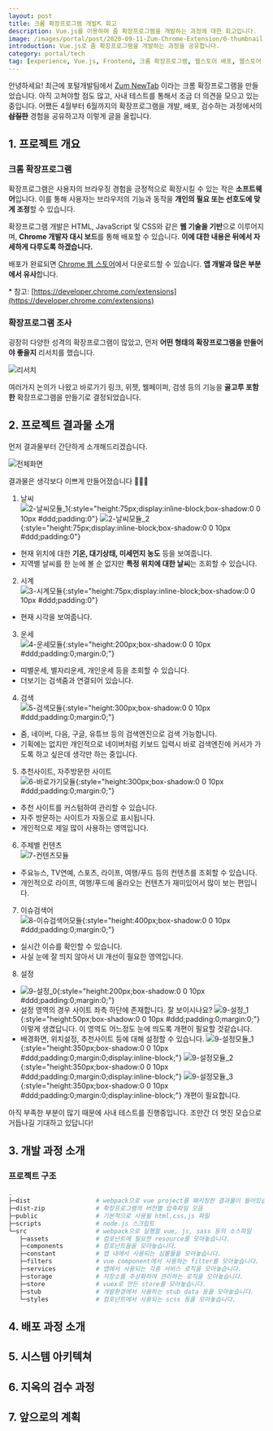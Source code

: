 ```yaml
---
layout: post
title: 크롬 확장프로그램 개발⛏️ 회고
description: Vue.js를 이용하여 줌 확장프로그램을 개발하는 과정에 대한 회고입니다.
image: /images/portal/post/2020-09-11-Zum-Chrome-Extension/0-thumbnail.png
introduction: Vue.js로 줌 확장프로그램을 개발하는 과정을 공유합니다.
category: portal/tech
tag: [experience, Vue.js, Frontend, 크롬 확장프로그램, 웹스토어 배포, 웹스토어 검수]
---
```



안녕하세요! 최근에 포털개발팀에서 [Zum NewTab](https://chrome.google.com/webstore/detail/zum-newtab/bghgeookcfdmkoocalbclnhofnenmhlf?hl=ko&authuser=2)
이라는 크롬 확장프로그램을 만들었습니다. 아직 고쳐야할 점도 많고, 사내 테스트를 통해서 조금 더 의견을 모으고 있는 중입니다.
어쨌든 4월부터 6월까지의 확장프로그램을 개발, 배포, 검수하는 과정에서의 **~~삽질한~~** 경험을 공유하고자 이렇게 글을 올립니다.

## 1. 프로젝트 개요

### 크롬 확장프로그램

확장프로그램은 사용자의 브라우징 경험을 긍정적으로 확장시킬 수 있는 작은 **소프트웨어**입니다.
이를 통해 사용자는 브라우저의 기능과 동작을 **개인의 필요 또는 선호도에 맞게 조정**할 수 있습니다.

확장프로그램 개발은 HTML, JavaScript 및 CSS와 같은 **웹 기술을 기반**으로 이루어지며,
**Chrome 개발자 대시 보드**를 통해 배포할 수 있습니다. **이에 대한 내용은 뒤에서 자세하게 다루도록 하겠습니다.**

배포가 완료되면 [Chrome 웹 스토어](https://chrome.google.com/webstore/category/extensions?hl=ko&)에서 다운로드할 수 있습니다.
**앱 개발과 많은 부분에서 유사**합니다.

\* 참고: [https://developer.chrome.com/extensions](https://developer.chrome.com/extensions)

### 확장프로그램 조사

굉장히 다양한 성격의 확장프로그램이 많았고, 먼저 **어떤 형태의 확장프로그램을 만들어야 좋을지** 리서치를 했습니다.

![리서치](/images/portal/post/2020-09-11-Zum-Chrome-Extension/1-research.png)

여러가지 논의가 나왔고 바로가기 링크, 위젯, 웰페이퍼, 검생 등의 기능을 **골고루 포함한** 확장프로그램을 만들기로 결정되었습니다.


## 2. 프로젝트 결과물 소개

먼저 결과물부터 간단하게 소개해드리겠습니다.

![전체화면](/images/portal/post/2020-09-11-Zum-Chrome-Extension/0-thumbnail.png)

결과물은 생각보다 이쁘게 만들어졌습니다 👏👏👏

1. 날씨<br>
![2-날씨모듈_1](/images/portal/post/2020-09-11-Zum-Chrome-Extension/2-날씨모듈_1.png){:style="height:75px;display:inline-block;box-shadow:0 0 10px #ddd;padding:0"}
![2-날씨모듈_2](/images/portal/post/2020-09-11-Zum-Chrome-Extension/2-날씨모듈_2.png){:style="height:75px;display:inline-block;box-shadow:0 0 10px #ddd;padding:0"}
  - 현재 위치에 대한 **기온, 대기상태, 미세먼지 농도** 등을 보여줍니다.
  - 지역별 날씨를 한 눈에 볼 순 없지만 **특정 위치에 대한 날씨**는 조회할 수 있습니다.

2. 시계<br>
![3-시계모듈](/images/portal/post/2020-09-11-Zum-Chrome-Extension/3-시계모듈.png){:style="height:75px;display:inline-block;box-shadow:0 0 10px #ddd;padding:0"}
- 현재 시각을 보여줍니다.

3. 운세<br>
![4-운세모듈](/images/portal/post/2020-09-11-Zum-Chrome-Extension/4-운세모듈.png){:style="height:200px;box-shadow:0 0 10px #ddd;padding:0;margin:0;"}
- 띠별운세, 별자리운세, 개인운세 등을 조회할 수 있습니다.
- 더보기는 검색줌과 연결되어 있습니다.

4. 검색<br>
![5-검색모듈](/images/portal/post/2020-09-11-Zum-Chrome-Extension/5-검색모듈.png){:style="height:300px;box-shadow:0 0 10px #ddd;padding:0;margin:0;"}
- 줌, 네이버, 다음, 구글, 유튜브 등의 검색엔진으로 검색 가능합니다.
- 기획에는 없지만 개인적으로 네이버처럼 키보드 입력시 바로 검색엔진에 커서가 가도록 하고 싶은데 생각만 하는 중입니다.


5. 추천사이트, 자주방문한 사이트<br>
![6-바로가기모듈](/images/portal/post/2020-09-11-Zum-Chrome-Extension/6-바로가기모듈.png){:style="height:300px;box-shadow:0 0 10px #ddd;padding:0;margin:0;"}
- 추천 사이트를 커스텀하여 관리할 수 있습니다.
- 자주 방문하는 사이트가 자동으로 표시됩니다.
- 개인적으로 제일 많이 사용하는 영역입니다.

6. 주제별 컨텐츠<br>
![7-컨텐츠모듈](/images/portal/post/2020-09-11-Zum-Chrome-Extension/7-컨텐츠모듈.png)
- 주요뉴스, TV연예, 스포츠, 라이프, 여행/푸드 등의 컨텐츠를 조회할 수 있습니다.
- 개인적으로 라이프, 여행/푸드에 올라오는 컨텐츠가 재미있어서 많이 보는 편입니다.

7. 이슈검색어<br>
![8-이슈검색어모듈](/images/portal/post/2020-09-11-Zum-Chrome-Extension/8-이슈검색어모듈.png){:style="height:400px;box-shadow:0 0 10px #ddd;padding:0;margin:0;"}
- 실시간 이슈를 확인할 수 있습니다.
- 사실 눈에 잘 띄지 않아서 UI 개선이 필요한 영역입니다.

8. 설정
- ![9-설정_0](/images/portal/post/2020-09-11-Zum-Chrome-Extension/9-설정_0.png){:style="height:200px;box-shadow:0 0 10px #ddd;padding:0;margin:0;"}
- 설정 영역의 경우 사이트 좌측 하단에 존재합니다. 잘 보이시나요? ![9-설정_1](/images/portal/post/2020-09-11-Zum-Chrome-Extension/9-설정_1.png){:style="height:50px;box-shadow:0 0 10px #ddd;padding:0;margin:0;"}
  이렇게 생겼답니다. 이 영역도 어느정도 눈에 띄도록 개편이 필요할 것같습니다.
- 배경화면, 위치설정, 추천사이트 등에 대해 설정할 수 있습니다.
![9-설정모듈_1](/images/portal/post/2020-09-11-Zum-Chrome-Extension/9-설정모듈_1.png){:style="height:350px;box-shadow:0 0 10px #ddd;padding:0;margin:0;display:inline-block;"}
![9-설정모듈_2](/images/portal/post/2020-09-11-Zum-Chrome-Extension/9-설정모듈_2.png){:style="height:350px;box-shadow:0 0 10px #ddd;padding:0;margin:0;display:inline-block;"}
![9-설정모듈_3](/images/portal/post/2020-09-11-Zum-Chrome-Extension/9-설정모듈_3.png){:style="height:350px;box-shadow:0 0 10px #ddd;padding:0;margin:0;display:inline-block;"} 개편이 필요합니다.  

아직 부족한 부분이 많기 때문에 사내 테스트를 진행중입니다. 조만간 더 멋진 모습으로 거듭나길 기대하고 있답니다!

## 3. 개발 과정 소개

### 프로젝트 구조
```sh
.
├─dist                  # webpack으로 vue project를 패키징한 결과물이 들어있습니다. 
├─dist-zip              # 확장프로그램의 버전별 압축파일 모음
├─public                # 기본적으로 사용될 html,css,js 파일
├─scripts               # node.js 스크립트
└─src                   # webpack으로 실행할 vue, js, sass 등의 소스파일
   ├─assets             # 컴포넌트에 필요한 resource를 모아놓습니다.
   ├─components         # 컴포넌트들을 모아놓습니다.
   ├─constant           # 앱 내에서 사용되는 심볼들을 모아놓습니다.
   ├─filters            # vue component에서 사용하는 filter를 모아놓습니다.
   ├─services           # 앱에서 사용되는 각종 서비스 로직을 모아놓습니다.
   ├─storage            # 저장소를 추상화하여 관리하는 로직을 모아놓습니다.    
   ├─store              # vuex로 만든 store를 모아놓습니다.
   ├─stub               # 개발환경에서 사용하는 stub data 등을 모아놓습니다.
   └─styles             # 컴포넌트에서 사용되는 scss 등을 모아놓습니다.
```


## 4. 배포 과정 소개

## 5. 시스템 아키텍쳐

## 6. 지옥의 검수 과정

## 7. 앞으로의 계획

